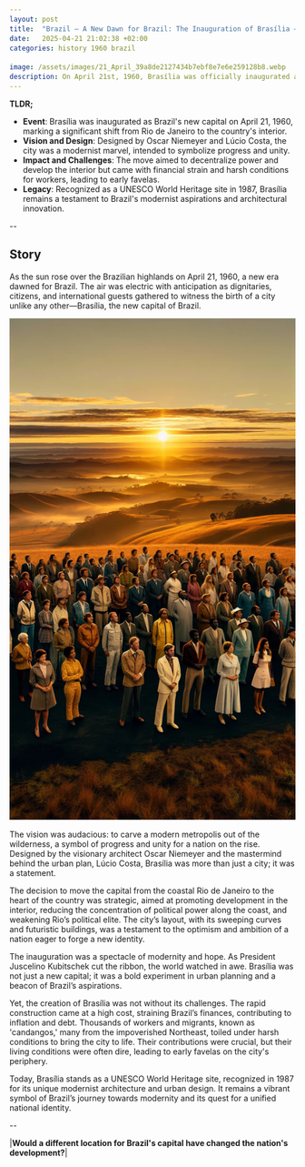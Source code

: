 ```yaml
---
layout: post
title:  "Brazil – A New Dawn for Brazil: The Inauguration of Brasília – 1960"
date:   2025-04-21 21:02:38 +02:00
categories: history 1960 brazil

image: /assets/images/21_April_39a8de2127434b7ebf8e7e6e259128b8.webp
description: On April 21st, 1960, Brasília was officially inaugurated as the capital of Brazil, replacing Rio de Janeiro. The city was designed by the Brazilian architect Oscar Niemeyer and the urban planner Lúcio Costa.
---
```


**TLDR;**
- **Event**: Brasília was inaugurated as Brazil's new capital on April 21, 1960, marking a significant shift from Rio de Janeiro to the country's interior.
- **Vision and Design**: Designed by Oscar Niemeyer and Lúcio Costa, the city was a modernist marvel, intended to symbolize progress and unity.
- **Impact and Challenges**: The move aimed to decentralize power and develop the interior but came with financial strain and harsh conditions for workers, leading to early favelas.
- **Legacy**: Recognized as a UNESCO World Heritage site in 1987, Brasília remains a testament to Brazil's modernist aspirations and architectural innovation.

--


## Story
As the sun rose over the Brazilian highlands on April 21, 1960, a new era dawned for Brazil. The air was electric with anticipation as dignitaries, citizens, and international guests gathered to witness the birth of a city unlike any other—Brasília, the new capital of Brazil.

![Image](/assets/images/21_April_39a8de2127434b7ebf8e7e6e259128b8.webp)

The vision was audacious: to carve a modern metropolis out of the wilderness, a symbol of progress and unity for a nation on the rise. Designed by the visionary architect Oscar Niemeyer and the mastermind behind the urban plan, Lúcio Costa, Brasília was more than just a city; it was a statement.

The decision to move the capital from the coastal Rio de Janeiro to the heart of the country was strategic, aimed at promoting development in the interior, reducing the concentration of political power along the coast, and weakening Rio’s political elite. The city’s layout, with its sweeping curves and futuristic buildings, was a testament to the optimism and ambition of a nation eager to forge a new identity.

The inauguration was a spectacle of modernity and hope. As President Juscelino Kubitschek cut the ribbon, the world watched in awe. Brasília was not just a new capital; it was a bold experiment in urban planning and a beacon of Brazil’s aspirations.

Yet, the creation of Brasília was not without its challenges. The rapid construction came at a high cost, straining Brazil’s finances, contributing to inflation and debt. Thousands of workers and migrants, known as 'candangos,' many from the impoverished Northeast, toiled under harsh conditions to bring the city to life. Their contributions were crucial, but their living conditions were often dire, leading to early favelas on the city's periphery.

Today, Brasília stands as a UNESCO World Heritage site, recognized in 1987 for its unique modernist architecture and urban design. It remains a vibrant symbol of Brazil’s journey towards modernity and its quest for a unified national identity.


--

|**Would a different location for Brazil's capital have changed the nation's development?**|

